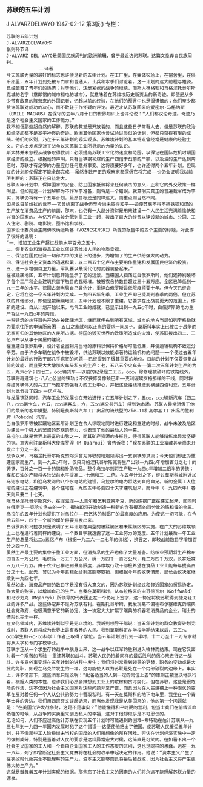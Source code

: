 ### 苏联的五年计划
J·ALVARZDELVAYO
1947-02-12
第3版()
专栏：

    苏联的五年计划
    J·ALVARZDELVAYO作
    张则孙节译
    J·ALVARZ DEL VAYO是美国民族周刊的欧洲编辑，曾于最近访问苏联。这篇文章译自民族周刊。
                ——译者                  
    今天苏联力量的最好的标志也许便是新的五年计划。在工厂里，在集体农场上，在宿舍里，在俱乐部里，五年计划到处被专门家和普通人，士兵和水手们讨论着。这一计划的远大前程与雄姿，已经鼓舞了青年们的热情；对于他们，这是紧张的战争的继续，而斯大林格勒和马格涅托哥尔斯克城的名字（意即钢的城市和电的城市），就意味着在苏维埃历史新页上的新奇迹。即使是从多少带有敌意的阵营来的外国记者，忆起以前的经验，在他们的预言中也是很谨慎的；他们至少都赞许苏联对成功的决心，而不敢轻于作怀疑的评论。最近才从苏联回来的爱密尔·马格纳斯（EMILE MAGNUS）在保守的去年八月十日的世界知识上也评论说：“人们都议论奇迹。奇迹乃是这个社会主义国家的工作能力。”
    我不相信那些超自然的解释。苏联的教堂是开放着的，而且这些日子常有人去，但是苏联的政治和经济却都不是基于神怪的奇迹。欧洲其他国家也曾试验过类似的计划，但都只获得有限的成绩。他们的区别，乃在于五年计划的现实观点。苏维埃计划的基本特点曾经常是健康的经验主义。它的出发点是对于战争以来苏联工业所显示的力量的认识。
    斯大林并未忽视从战争取得教训：必须提高苏联工业化的速度和范围，以保证在国际危机时期国家经济的独立。根据他的声明，只有当铁钢和煤的生产四倍于战前的产额，以及油的生产达到两倍时，苏联才有足够的力量应付任何意外事变。这将须要好多年，也许还得两个五年计划。但现在的计划即使假定不能全部完成——虽然多数严正的观察家都深信它将完成——也仍会证明我以前所判断的：苏联正在日益壮大。
    苏联五年计划中，保障国家的安全、防卫国家抵御将来任何袭击的意义，正和它的外交政策一样明显。但如把这一计划解释为不作军事准备，则将是一个错误。就算明天真正的普遍裁军成为事实，苏联仍将有一个五年计划，虽然目标还是同样远大，而重点则当然不同。
    如果说目前纷扰的世界——它曾结束了战争但至今尚未取得和平——迫使苏联不得不把铁钢和煤的生产放在消费品生产的前面，那末，也仍有一大部分资财是用来建设一个人民生活充满着愉快和兴奋的国家的。与亿万卢布被分配到重工业一起，拨出了巨大的经费以建设新的城市、公园、工人住宅、剧院、电影院、图书馆和学校。
    国家设计委员会主席佛茨纳逊斯基（VOZNESENSKI）所提的报告中的五个主要的标题，对此作了很好的说明：
    “一、增加工业生产超过战前水平百分之五十。
    二、恢复农业和消费品工业以保证苏维埃人民的物质幸福。
    三、保证在国民经济一切部门中的技艺上的进步，为增加了的生产供给强大的动力。
    四、保证社会主义资本的迅速积累，以二百五十亿卢布主要用作重建和发展国民经济的投资。
    五、进一步增强自卫力量，军队要以最现代化的武器装备起来。”
    在被蹂躏地区，五年计划已开始显示了它的远景。当德国人扫荡过白俄罗斯时，他们还特别破坏了每个工厂和企业建筑只留下触目的瓦砾堆。被毁农舍的数目超过三十五万座。全区已降低到一九一三年的水平。德国占领当局自己曾估计，重建白俄罗斯最低限度须要十年。但今天已经肯定，它将在这一个五年计划内完成。一九四五年冬季，工业生产即已提高到春季的两倍。但在苏联的其他部分，即使是被蹂躏地区，五年计划也不限于重建，它要求在比战前更大的范围上，作新的建设。自从计划开始以来，电气工业的成就，已显示出到一九五○年时，白俄罗斯的电力生产将达一九四○年的两倍。
    一种建筑的热狂首先开始在被蹂躏地区，继而就传布到所有区域。城市的地方当局如列宁格勒就为要求住所的申请所窘困——五口之家就可以正当的要求一间房子。莫斯科事实上已被由于战争而无家可归的其他地区的人民所占据。德国的毁灭世界的政策所造成的灾难，使苏联拨出四二．三亿卢布以从事于房屋的建设。
    在重建白俄罗斯中，设计者企图利用当地的原料以保持价格尽可能低廉，并使运输机构不致过分辛劳。由于许多车辆在战争中被毁坏，供给苏联以效能卓著的运输机构的问题——一个使过去五年计划的最好的行政干部几乎疯狂的问题——已经提到了极其重要的地位。目前的计划不仅要恢复战前的效能，而且要大大增加火车头和皮的生产：七，五八五个火车头——第二次五年计划生产的为五，九六○个；四七二，○○○辆货车——以前的纪录是二五五，○○○。除修理被破坏的铁路线外，苏联将再建筑七·八八○公里的铁轨；不仅要修复像顿巴斯——克利渥埃罗格那样的干线，同时将缔结苏联伟大的兵工厂乌拉尔的强有力的工业中心，并把这些路线推进到横越西伯利亚。五年计划为此分拨了四○·一亿卢布。
    与发展铁路同时，汽车工业的发展也在开始进行；在五年计划之下，五○○，○○○辆新汽车（四二八，○○○辆卡车，六五，○○○辆客车，六，五○○辆公共汽车）将到达市场。苏联人异常骄傲于他们的最新的客车模型，特别是莫斯科汽车工厂出品的流线型的Zie—11和高尔基工厂出品的胜利牌（Pobcdn）汽车。
    当白俄罗斯等被蹂躏地区五年计划正在令人惊叹地同时进行建设和重建的时候，战争未波及地区为建设一个强大的繁盛的苏联的努力，也表现了他的最动人的一幕。
    乌拉尔山脉是世界上最富的山脉之一，而其矿产资源的多样性，使得苏联人能够精练出异常坚硬的钢。意大利驻莫斯科大使库罗涅（M Quaroui）曾告诉我：“现在苏联的工业富藏甚至尚未开发出十分之一来。”
    战争以来，马格涅托哥尔斯克的熔炉曾为苏联的枪炮倾泻出一支钢铁的洪流；今天他们却正为重建国家而生产。到一九五○年时，仅只马格涅托哥尔斯克将生产出较一九四○年增加百分之七十的铸铁，百分之一百一十的钢和补助物品。整个乌拉尔则将生产较一九四○年增加二倍半的铸铁；煤和石油的产额将各较战前水平提高二·七倍和三·二倍。在五年计划之下，经过莫斯科城附近加乌河水电站，和沿乌发河的八个水电站的建设，乌拉尔的电力将达到自给自足。新的金属工人住宅的建设正在建筑中，各个住宅在一九四五年冬要四十天才建筑起来，而今年（一九四六年）春天则只要二十七天。
    除马格涅托哥尔斯克外，在涅滋涅——太吉尔和乞利亚宾斯克，新的炼钢厂正在建立起来，而同时在俄斯克——克哈立洛夫的一个，很快即将开始制造一种新的含有很高的百分比的铬和镍的金属。乌拉尔的五年计划也提供了对乌拉尔——巴乞洛的制铝厂的最高度的应用。为使这一切可能，在今后五年中，四十一个新的煤矿将要开发出来。
    白俄罗斯和乌拉尔只是说明了五年计划在典型的被蹂躏区和未蹂躏区的实施。在广大的苏维埃领土上也在进行着同样的建设。一个数目字就透露了这一工业努力的宽度。五年计划最后一年工业生产的总量将达二○五亿卢布（根据一九二六——二七年的价格），换言之，即较战前数目字增加百分之四十八。
    虽然生产最主要的集中于重工业方面，但消费品的生产也作了大量准备。纺织业预期将生产棉布四百五十万公尺，毛织品一万五千万公尺，绸一万四千一百万公尺，鞋二万四千万双，长袜短袜五万八千万双。由于农业已推进到最高限度，苏维埃行政干部极希望在食品工业上能每年提高百分之十七。起先，曾以为今年食粮配给制度能够取销，但根据今年的收获情形，部长会议决定继续到一九四七年。
    虽然如此，消费品产额的数目字是没有很大意义的，因为苏联计划经过和邻近国家的贸易协定，作大量的购买，以增加自己的生产。当我在莫斯科时，从布拉格来的由哥德瓦尔（Goffwald）和马沙力克（Mqanryk）所领导的代表团正在一个协定上签字，这一协定将使苏联得到捷克轻工业的许多产品。这些协定并不是对苏联有利。在斯托哥尔姆，我发现毫不偏袒布尔塞维克的瑞典社会党政府，也很满意于它的新协定，这一协定大大扩展了瑞典的机器和消费品的企业。瑞士的情形也完全一样。
    在文化领域内，苏维埃计划似乎是无止境的。我听到领导干部说：当五年计划的群众教育计划完成时，苏联人民将成为世界上最有教养的人民。我到莫斯科正在学校学期结束以后，五五○，○○○学生和五○·○○科学工作者正取得了学位。当五年计划进行到一半时，十二万至十三万专家就将从大学和专门学校毕业。
    苏联才正从一个求生存的战争中脱身出来，这一战争以红军的胜利进入柏林而结束。现在它又面对着一个艰苦的考验——重建苏联的战斗。苏联人民仍抱着同样的最后胜利的信心来进行这一战斗。许多意外事变将在五年计划的进程中发生；我们将时常看到领导的更替，职务的变动或是大批的免职，如现在乌克兰发生的一样，这可能使人以为苏联是处在一个内部破裂的边缘上。事实上，许多情形下，这些消息只是说明：“配备适当的人到一定的岗位上去”的原则正被坚决地执行着。根据人类的本性，也许我们必然会推想到工业上的欺榨和贪污腐化。但在苏联，这些是很危险的作法，这不仅因为社会主义国家对这些问题非常严正，而且因为在人民道德上一种潜伏的变革在反对着任何一个人从公共的努力中营取私利。有一天在莫斯科的地下电车里，我坐在一个青年士兵的旁边。我们用西班牙文谈起话来，而当他发现我是从美国来的，他的第一个问题就是：“在美国允许发战争财，这是不是事实？”他能懂得和平时期的营利，但当士兵们在前线流血牺牲的时候，从战争的买卖里来创造私人的幸福，这对于他却似乎是不可思议的。
    无论如何，人们不应过高估计苏联在实现五年计划时可能遇到的困难—希特勒在估计苏联从一九三七年到一九四一年国内发展时犯了这个错误——这便使他赔出了德国。使苏联人民接受五年计划，并不像那些工人阶级尚未当权的国度的人们所想像的那样困难。否认在计划经济实施中一定的强制成分，特别是当着对人民的要求是这样异常宏大时候，这简直是可笑的。但如看不出一个社会主义国家的工人和一个自由企业国家工人的工作态度的区别，这也是同样的愚蠢。远在一九一八年，列宁即曾断定社会主义竞赛将在社会的改革中起决定的作用。他说：“资本主义产生了在农奴时代所完全不能理解的生产力。资本主义能够而且将最后被战败，因为社会主义将产生更伟大的生产力。”
    这就是鼓舞着五年计划实现的根据。那些忘了社会主义的因素的人们将永远不能理解苏联力量的源泉。
